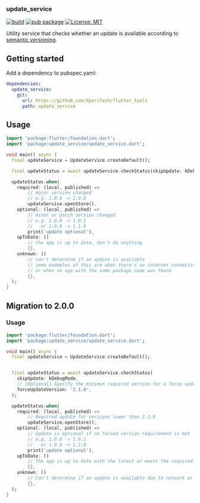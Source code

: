 ### update_service

[![build](https://github.com/XperiTech/flutter_tools/actions/workflows/test.yml/badge.svg)](https://github.com/XperiTech/flutter_tools/actions/workflows/test.yml)
[![pub package](https://img.shields.io/pub/v/update_service.svg)](https://pub.dev/packages/update_service)
[![License: MIT](https://img.shields.io/badge/license-MIT-purple.svg)](https://opensource.org/licenses/MIT)

Utility service that checks whether an update is available according to [semantic versioning](https://semver.org).

## Getting started

Add a dependency to pubspec.yaml:

```yaml
dependencies:
  update_service:
    git:
      url: https://github.com/XperiTech/flutter_tools
      path: update_service
```

## Usage

```dart
import 'package:flutter/foundation.dart';
import 'package:update_service/update_service.dart';

void main() async {
  final updateService = UpdateService.createDefault();

  final updateStatus = await updateService.checkStatus(skipUpdate: kDebugMode);

  updateStatus.when(
    required: (local, published) =>
        // major version changed
        // e.g. 1.0.0 -> 2.0.0
        updateService.openStore(),
    optional: (local, published) =>
        // minor or patch version changed
        // e.g. 1.0.0 -> 1.0.1
        //   or 1.0.0 -> 1.1.0
        print('update optional'),
    upToDate: ()
        // the app is up to date, don't do anything
        {},
    unknown: ()
        // can't determine if an update is available
        // some examples of this are when there's no internet connection
        // or when no app with the same package name was found
        {},
  );
}
```

## Migration to 2.0.0

### Usage
```dart
import 'package:flutter/foundation.dart';
import 'package:update_service/update_service.dart';

void main() async {
  final updateService = UpdateService.createDefault();


  final updateStatus = await updateService.checkStatus(
    skipUpdate: kDebugMode,
    // [Optional] Specify the minimum required version for a force update
    forceUpdateVersion: '2.1.0',
  );

  updateStatus.when(
    required: (local, published) =>
        // Required update for versions lower than 2.1.0
        updateService.openStore(),
    optional: (local, published) =>
        // Update is optional if no forced version requirement is met
        // e.g. 1.0.0 -> 1.0.1
        //   or 1.0.0 -> 1.1.0
        print('update optional'),
    upToDate: ()
        // The app is up to date with the latest or meets the required version
        {},
    unknown: ()
        // Can't determine if an update is available due to network or other issues
        {},
  );
}